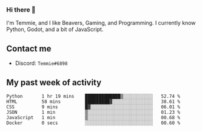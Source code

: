 ### Hi there 👋
I'm Temmie, and I like Beavers, Gaming, and Programming. I currently know Python, Godot, and a bit of JavaScript.

## Contact me
* Discord: `Temmie#6898`

## My past week of activity
<!--START_SECTION:waka-->

```text
Python       1 hr 19 mins    █████████████▒░░░░░░░░░░░   52.74 %
HTML         58 mins         █████████▓░░░░░░░░░░░░░░░   38.61 %
CSS          9 mins          █▓░░░░░░░░░░░░░░░░░░░░░░░   06.01 %
JSON         1 min           ▒░░░░░░░░░░░░░░░░░░░░░░░░   01.23 %
JavaScript   1 min           ▒░░░░░░░░░░░░░░░░░░░░░░░░   00.68 %
Docker       0 secs          ░░░░░░░░░░░░░░░░░░░░░░░░░   00.60 %
```

<!--END_SECTION:waka-->
